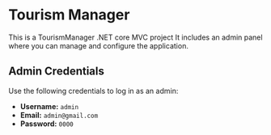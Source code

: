 # Tourism Manager

This is a TourismManager .NET core MVC project 
It includes an admin panel where you can manage and configure the application.

## Admin Credentials

Use the following credentials to log in as an admin:

- **Username:** `admin`  
- **Email:** `admin@gmail.com`  
- **Password:** `0000`  
